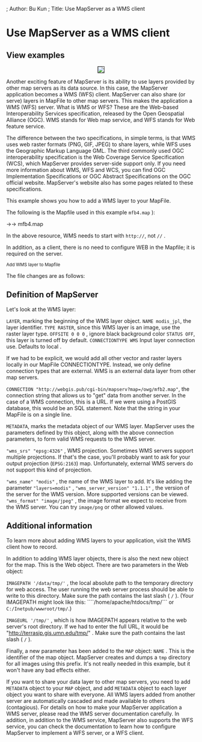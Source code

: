 ; Author: Bu Kun
; Title: Use MapServer as a WMS client

# Use MapServer as a WMS client

## View examples

<p align="center">
<img border= "1" src= "http://webgis.pub/cgi-bin/mapserv?map=/owg/mfb4.map&layers=topo_wms+states&mode=map" />
</p>

Another exciting feature of MapServer is its ability to use layers provided by other map servers as its data source.
In this case, the MapServer application becomes a WMS (WFS) client.
MapServer can also share (or serve) layers in MapFile to other map servers.
This makes the application a WMS (WFS) server.
What is WMS or WFS? These are the Web-based Interoperability Services specification, released by the Open Geospatial Alliance (OGC).
WMS stands for Web map service, and WFS stands for Web feature service.

The difference between the two specifications, in simple terms, is that WMS uses web raster formats (PNG, GIF, JPEG) to share layers, while WFS uses the Geographic Markup Language GML.
The third commonly used OGC interoperability specification is the Web Coverage Service Specification (WCS), which MapServer provides server-side support only.
If you need more information about WMS, WFS and WCS, you can find OGC Implementation Specifications or OGC Abstract Specifications on the OGC official website. MapServer's website also has some pages related to these specifications.

This example shows you how to add a WMS layer to your MapFile.

The following is the Mapfile used in this example ``mfb4.map`` ):


->-> mfb4.map

In the above resource, WMS needs to start with `http://`, not `//` .

In addition, as a client, there is no need to configure WEB in the Mapfile; it is required on the server.

<small> Add WMS layer to Mapfile </small>


The file changes are as follows:



## Definition of MapServer

Let's look at the WMS layer:

``LAYER``, marking the beginning of the WMS layer object.
``NAME modis_jpl``, the layer identifier.
``TYPE RASTER``, since this WMS layer is an image, use the raster layer type.
``OFFSITE 0 0 0`` , ignore black background color
``STATUS OFF``, this layer is turned off by default.
``CONNECTIONTYPE WMS`` Input layer connection use. Defaults to local .

If we had to be explicit, we would add all other vector and raster layers locally in our MapFile CONNECTIONTYPE.
Instead, we only define connection types that are external. WMS is an external data layer from other map servers.

``CONNECTION "http://webgis.pub/cgi-bin/mapserv?map=/owg/mfb2.map"``, the connection string that allows us to "get" data from another server. In the case of a WMS connection, this is a URL.
If we were using a PostGIS database, this would be an SQL statement. Note that the string in your MapFile is on a single line.

``METADATA``, marks the metadata object of our WMS layer. MapServer uses the parameters defined by this object, along with the above connection parameters, to form valid WMS requests to the WMS server.

``"wms_srs" "epsg:4326"`` , WMS projection. Sometimes WMS servers support multiple projections. If that's the case, you'll probably want to ask for your output projection (``EPSG:2163``) map. Unfortunately, external WMS servers do not support this kind of projection.

``"wms_name" "modis"`` , the name of the WMS layer to add. It's like adding the parameter ``"layers=modis"`` ,
``"wms_server_version" "1.1.1"`` , the version of the server for the WMS version. More supported versions can be viewed.
``"wms_format" "image/jpeg"`` , the image format we expect to receive from the WMS server. You can try ``image/png`` or other allowed values.


## Additional information

To learn more about adding WMS layers to your application, visit the WMS client how to record.

In addition to adding WMS layer objects, there is also the next new object for the map. This is the Web object. There are two parameters in the Web object:

``IMAGEPATH '/data/tmp/'`` , the local absolute path to the temporary directory for web access. The user running the web server process should be able to write to this directory.
Make sure the path contains the last slash ( ``/`` ). (Your IMAGEPATH might look like this: ````/home/apache/htdocs/tmp/``` or ``C:/Inetpub/wwwroot/tmp/``.)

``IMAGEURL '/tmp/'`` , which is how IMAGEPATH appears relative to the web server's root directory.
If we had to enter the full URL, it would be "http://terrasip.gis.umn.edu/tmp/" . Make sure the path contains the last slash ( ``/`` ).

Finally, a new parameter has been added to the ``MAP`` object: ``NAME`` .
This is the identifier of the map object. MapServer creates and dumps a ``tmp`` directory for all images using this prefix. It's not really needed in this example, but it won't have any bad effects either.

If you want to share your data layer to other map servers, you need to add ``METADATA`` object to your ``MAP`` object, and add ``METADATA`` object to each layer object you want to share with everyone.
All WMS layers added from another server are automatically cascaded and made available to others (contagious). For details on how to make your MapServer application a WMS server, please read the WMS server documentation carefully.
In addition, in addition to the WMS service, MapServer also supports the WFS service, you can check the documentation to learn how to configure MapServer to implement a WFS server, or a WFS client.